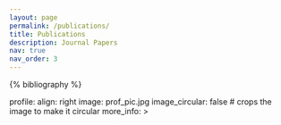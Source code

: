 ```yaml
---
layout: page
permalink: /publications/
title: Publications
description: Journal Papers
nav: true
nav_order: 3
---
```


<!-- _pages/publications.md -->
<div class="publications">

{% bibliography %}

</div>
profile:
  align: right
  image: prof_pic.jpg
  image_circular: false # crops the image to make it circular
  more_info: >
    <p></p>
    <p></p>
